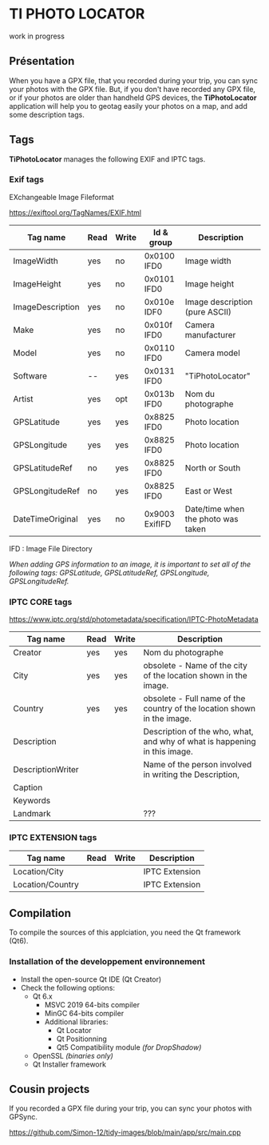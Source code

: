 # TI PHOTO LOCATOR

work in progress

## Présentation

When you have a GPX file, that you recorded during your trip, you can sync your photos with the GPX file.
But, if you don't have recorded any GPX file, or if your photos are older than handheld GPS devices, the **TiPhotoLocator** application will help you to geotag easily your photos on a map, and add some description tags.

## Tags

**TiPhotoLocator** manages the following EXIF and IPTC tags.


### Exif tags

EXchangeable Image Fileformat 

https://exiftool.org/TagNames/EXIF.html


| Tag name | Read |  Write | Id & group | Description | 
| -------- | ---- |  ----- | ---------- | ----------- | 
| ImageWidth  | yes | no | 0x0100 IFD0 | Image width  | 
| ImageHeight | yes | no | 0x0101 IFD0 | Image height | 
| ImageDescription | yes | no | 0x010e IDF0 | Image description (pure ASCII) | 
| Make        | yes | no  | 0x010f IFD0 | Camera manufacturer | 
| Model       | yes | no  | 0x0110 IFD0 | Camera model        | 
| Software    | --  | yes | 0x0131 IFD0 | "TiPhotoLocator"    | 
| Artist      | yes | opt | 0x013b IFD0 | Nom du photographe  | 
| GPSLatitude      | yes | yes | 0x8825 IFD0 | Photo location |
| GPSLongitude     | yes | yes | 0x8825 IFD0 | Photo location |
| GPSLatitudeRef   | no  | yes | 0x8825 IFD0 | North or South | 
| GPSLongitudeRef  | no  | yes | 0x8825 IFD0 | East or West   | 
| DateTimeOriginal | yes | no  | 0x9003 ExifIFD | Date/time when the photo was taken | 

IFD : Image File Directory

*When adding GPS information to an image, it is important to set all of the following tags: GPSLatitude, GPSLatitudeRef, GPSLongitude, GPSLongitudeRef.*

### IPTC CORE tags

https://www.iptc.org/std/photometadata/specification/IPTC-PhotoMetadata


| Tag name | Read |  Write | Description | 
| -------- | ---- |  ----- | ----------- | 
| Creator  | yes | yes | Nom du photographe | 
| City     | yes | yes | obsolete - Name of the city of the location shown in the image.| 
| Country  | yes | yes | obsolete - Full name of the country of the location shown in the image.| 
| Description |  |  | Description of the who, what, and why of what is happening in this image. | 
| DescriptionWriter |  |  | Name of the person involved in writing the Description, | 
| Caption  |  |  |  | 
| Keywords |  |  |  | 
| Landmark |  |  | ??? | 

### IPTC EXTENSION tags

| Tag name         | Read |  Write | Description | 
| ---------------- | ---- |  ----- | ----------- | 
| Location/City    |  |  | IPTC Extension | 
| Location/Country |  |  | IPTC Extension | 


## Compilation

To compile the sources of this applciation, you need the Qt framework (Qt6).

### Installation of the developpement environnement

* Install the open-source Qt IDE (Qt Creator)
* Check the following options:
   * Qt 6.x
      * MSVC 2019 64-bits compiler
      * MinGC 64-bits compiler
      * Additional libraries:
         * Qt Locator
         * Qt Positionning
         * Qt5 Compatibility module *(for DropShadow)*
   * OpenSSL *(binaries only)*
   * Qt Installer framework


## Cousin projects

If you recorded a GPX file during your trip, you can sync your photos with GPSync.


https://github.com/Simon-12/tidy-images/blob/main/app/src/main.cpp
